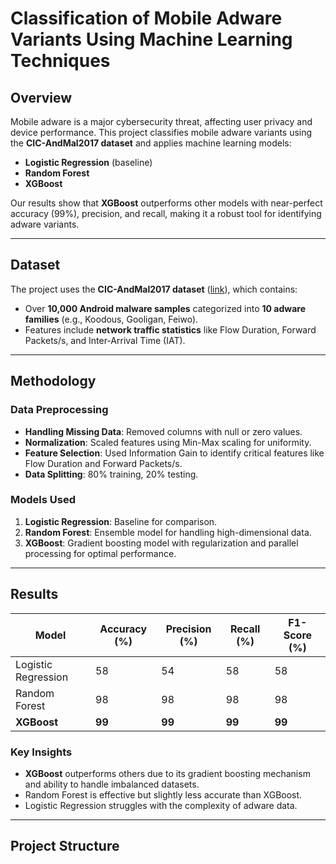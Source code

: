 # **Classification of Mobile Adware Variants Using Machine Learning Techniques**

## **Overview**  
Mobile adware is a major cybersecurity threat, affecting user privacy and device performance. This project classifies mobile adware variants using the **CIC-AndMal2017 dataset** and applies machine learning models:  
- **Logistic Regression** (baseline)  
- **Random Forest**  
- **XGBoost**  

Our results show that **XGBoost** outperforms other models with near-perfect accuracy (99%), precision, and recall, making it a robust tool for identifying adware variants.  

---

## **Dataset**  
The project uses the **CIC-AndMal2017 dataset** ([link](https://www.unb.ca/cic/datasets/andmal2017.html)), which contains:  
- Over **10,000 Android malware samples** categorized into **10 adware families** (e.g., Koodous, Gooligan, Feiwo).  
- Features include **network traffic statistics** like Flow Duration, Forward Packets/s, and Inter-Arrival Time (IAT).  

---

## **Methodology**  
### **Data Preprocessing**  
- **Handling Missing Data**: Removed columns with null or zero values.  
- **Normalization**: Scaled features using Min-Max scaling for uniformity.  
- **Feature Selection**: Used Information Gain to identify critical features like Flow Duration and Forward Packets/s.  
- **Data Splitting**: 80% training, 20% testing.  

### **Models Used**  
1. **Logistic Regression**: Baseline for comparison.  
2. **Random Forest**: Ensemble model for handling high-dimensional data.  
3. **XGBoost**: Gradient boosting model with regularization and parallel processing for optimal performance.  

---

## **Results**  
| **Model**           | **Accuracy (%)** | **Precision (%)** | **Recall (%)** | **F1-Score (%)** |  
|---------------------|------------------|-------------------|----------------|------------------|  
| Logistic Regression | 58               | 54                | 58             | 58               |  
| Random Forest       | 98               | 98                | 98             | 98               |  
| **XGBoost**         | **99**           | **99**            | **99**         | **99**           |  

### **Key Insights**  
- **XGBoost** outperforms others due to its gradient boosting mechanism and ability to handle imbalanced datasets.  
- Random Forest is effective but slightly less accurate than XGBoost.  
- Logistic Regression struggles with the complexity of adware data.  

---

## **Project Structure**  
